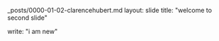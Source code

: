 _posts/0000-01-02-clarencehubert.md
layout: slide
title: "welcome to second slide"

write: "i am new"
